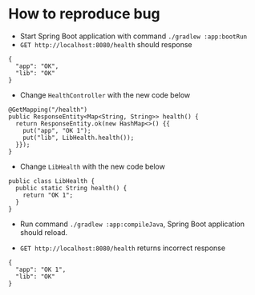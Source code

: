 # How to reproduce bug

* Start Spring Boot application with command `./gradlew :app:bootRun`
* `GET http://localhost:8080/health` should response

```
{
  "app": "OK",
  "lib": "OK"
}
```

* Change `HealthController` with the new code below

```
@GetMapping("/health")
public ResponseEntity<Map<String, String>> health() {
  return ResponseEntity.ok(new HashMap<>() {{
    put("app", "OK 1");
    put("lib", LibHealth.health());
  }});
}
```

* Change `LibHealth` with the new code below

```
public class LibHealth {
  public static String health() {
    return "OK 1";
  }
}
```

* Run command `./gradlew :app:compileJava`, Spring Boot application should reload.

* `GET http://localhost:8080/health` returns incorrect response

```
{
  "app": "OK 1",
  "lib": "OK"
}
```